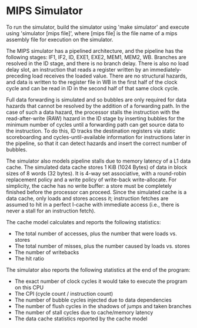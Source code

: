 # MIPS Simulator

To run the simulator, build the simulator using 'make simulator' and execute using 'simulator [mips file]', where [mips file] is the file name of a mips assembly file for execution on the simulator.


The MIPS simulator has a pipelined architecture, and the pipeline has the following stages: IF1, IF2, ID, EXE1, EXE2, MEM1, MEM2, WB. Branches are resolved in the ID stage, and there is no branch delay. There is also no load delay slot, an instruction that reads a register written by an immediately-preceding load receives the loaded value. There are no structural hazards, and data is written to the register file in WB in the first half of the clock cycle and can be read in ID in the second half of that same clock cycle.

Full data forwarding is simulated and so bubbles are only required for data hazards
that cannot be resolved by the addition of a forwarding path. In the case of such a data hazard, the
processor stalls the instruction with the read-after-write (RAW) hazard in the ID stage by inserting bubbles
for the minimum number of cycles until a forwarding path can get source data to the instruction. To do this, ID tracks the destination registers via static scoreboarding and cycles-until-available information for instructions
later in the pipeline, so that it can detect hazards and insert the correct number of bubbles.

The simulator also models pipeline stalls due to memory latency of a L1 data cache. The simulated data cache stores 1 KiB (1024 Bytes) of data in block sizes of 8 words (32 bytes). It is 4-way set associative, with a round-robin replacement policy and a write policy of write-back write-allocate. For simplicity, the cache has no write buffer: a store must be completely finished before the processor can proceed. Since the simulated cache is a data cache, only loads and stores access it; instruction fetches are assumed to hit in a perfect I-cache with immediate access (i.e., there is never a stall for an instruction fetch).

The cache model calculates and reports the following statistics:
* The total number of accesses, plus the number that were loads vs. stores
* The total number of misses, plus the number caused by loads vs. stores
* The number of writebacks
* The hit ratio

The simulator also reports the following statistics at the end of the program:
* The exact number of clock cycles it would take to execute the program on this CPU
* The CPI (cycle count / instruction count)
* The number of bubble cycles injected due to data dependencies
* The number of flush cycles in the shadows of jumps and taken branches
* The number of stall cycles due to cache/memory latency
* The data cache statistics reported by the cache model
